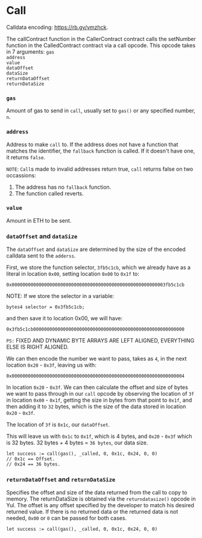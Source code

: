 # Call
Calldata encoding: https://rb.gy/vmzhck. <br>

The callContract function in the CallerContract contract calls the setNumber function in the CalledContract contract via a call opcode. This opcode takes in 7 arguments:
`gas`<br>
`address`<br>
`value`<br>
`dataOffset`<br>
`dataSize`<br>
`returnDataOffset`<br>
`returnDataSize`<br>

### `gas`
Amount of gas to send in `call`, usually set to `gas()` or any specified number, `n`.

### `address`
Address to make `call` to. If the address does not have a function that matches the identifier, the `fallback` function is called. If it doesn't have one, it returns `false`.

`NOTE`: `Call`s made to invalid addresses return true, `call` returns false on two occassions:
1. The address has no `fallback` function.
2. The function called reverts.

### `value`
Amount in ETH to be sent.

### `dataOffset` and `dataSize`
The `dataOffset` and `dataSize` are determined by the size of the encoded calldata sent to the `adderss`.

First, we store the function selector, `3fb5c1cb`, which we already have as a literal in location `0x00`, setting location `0x00` to `0x1f` to:
```assembly
0x000000000000000000000000000000000000000000000000000000003fb5c1cb
```
NOTE: If we store the selector in a variable:
```solidity
bytes4 selector = 0x3fb5c1cb;
```
and then save it to location 0x00, we will have:
```assembly
0x3fb5c1cb00000000000000000000000000000000000000000000000000000000
```
`PS:` FIXED AND DYNAMIC BYTE ARRAYS ARE LEFT ALIGNED, EVERYTHING ELSE IS RIGHT ALIGNED.<br>

We can then encode the number we want to pass, takes as `4`, in the next location `0x20` - `0x3f`, leaving us with:
```assembly
0x0000000000000000000000000000000000000000000000000000000000000004
```
In location `0x20` - `0x3f`. We can then calculate the offset and size of bytes we want to pass through in our `call` opcode by observing the location of `3f` in location `0x00` - `0x1f`, getting the size in bytes from that point to `0x1f`, and then adding it to `32` bytes, which is the size of the data stored in location `0x20` - `0x3f`.

The location of `3f` is `0x1c`, our `dataOffset`.

This will leave us with `0x1c` to `0x1f`, which is 4 bytes, and `0x20` - `0x3f` which is 32 bytes. 32 bytes + 4 bytes = `36 bytes`, our data size.

```assembly
let success := call(gas(), _called, 0, 0x1c, 0x24, 0, 0)
// 0x1c == Offset.
// 0x24 == 36 bytes.
```

### `returnDataOffset` and `returnDataSize`
Specifies the offset and size of the data returned from the call to copy to memory. The returnDataSize is obtained via the `returndatasize()` opcode in Yul. The offset is any offset specified by the developer to match his desired returned value. If there is no returned data or the returned data is not needed, `0x00` or `0` can be passed for both cases.
```assembly
let success := call(gas(), _called, 0, 0x1c, 0x24, 0, 0)
```